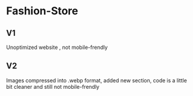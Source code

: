 # Fashion-Store

## V1

Unoptimized website , not mobile-frendly


## V2

Images compressed into .webp format, added new section, code is a little bit cleaner and still not mobile-frendly
